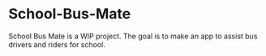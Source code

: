 # School-Bus-Mate
School Bus Mate is a WIP project. The goal is to make an app to assist bus drivers and riders for school.
